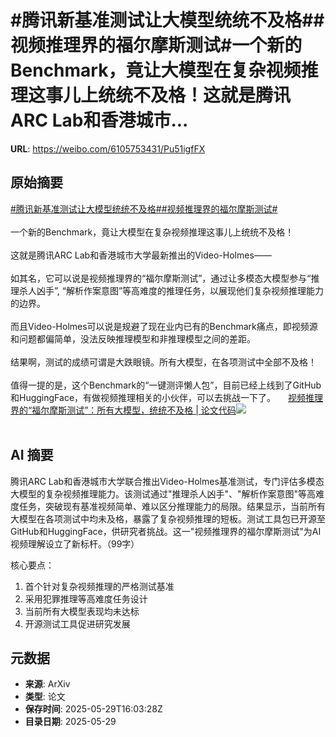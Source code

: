 # #腾讯新基准测试让大模型统统不及格##视频推理界的福尔摩斯测试#一个新的Benchmark，竟让大模型在复杂视频推理这事儿上统统不及格！这就是腾讯ARC Lab和香港城市...

**URL**: https://weibo.com/6105753431/Pu51igfFX

## 原始摘要

<a href="https://m.weibo.cn/search?containerid=231522type%3D1%26t%3D10%26q%3D%23%E8%85%BE%E8%AE%AF%E6%96%B0%E5%9F%BA%E5%87%86%E6%B5%8B%E8%AF%95%E8%AE%A9%E5%A4%A7%E6%A8%A1%E5%9E%8B%E7%BB%9F%E7%BB%9F%E4%B8%8D%E5%8F%8A%E6%A0%BC%23&amp;extparam=%23%E8%85%BE%E8%AE%AF%E6%96%B0%E5%9F%BA%E5%87%86%E6%B5%8B%E8%AF%95%E8%AE%A9%E5%A4%A7%E6%A8%A1%E5%9E%8B%E7%BB%9F%E7%BB%9F%E4%B8%8D%E5%8F%8A%E6%A0%BC%23" data-hide=""><span class="surl-text">#腾讯新基准测试让大模型统统不及格#</span></a><a href="https://m.weibo.cn/search?containerid=231522type%3D1%26t%3D10%26q%3D%23%E8%A7%86%E9%A2%91%E6%8E%A8%E7%90%86%E7%95%8C%E7%9A%84%E7%A6%8F%E5%B0%94%E6%91%A9%E6%96%AF%E6%B5%8B%E8%AF%95%23&amp;extparam=%23%E8%A7%86%E9%A2%91%E6%8E%A8%E7%90%86%E7%95%8C%E7%9A%84%E7%A6%8F%E5%B0%94%E6%91%A9%E6%96%AF%E6%B5%8B%E8%AF%95%23" data-hide=""><span class="surl-text">#视频推理界的福尔摩斯测试#</span></a><br><br>一个新的Benchmark，竟让大模型在复杂视频推理这事儿上统统不及格！<br><br>这就是腾讯ARC Lab和香港城市大学最新推出的Video-Holmes——<br><br>如其名，它可以说是视频推理界的“福尔摩斯测试”，通过让多模态大模型参与“推理杀人凶手”,&nbsp;“解析作案意图”等高难度的推理任务，以展现他们复杂视频推理能力的边界。<br><br>而且Video-Holmes可以说是规避了现在业内已有的Benchmark痛点，即视频源和问题都偏简单，没法反映推理模型和非推理模型之间的差距。<br><br>结果啊，测试的成绩可谓是大跌眼镜。所有大模型，在各项测试中全部不及格！<br><br>值得一提的是，这个Benchmark的“一键测评懒人包”，目前已经上线到了GitHub和HuggingFace，有做视频推理相关的小伙伴，可以去挑战一下了。 <a href="https://weibo.com/ttarticle/p/show?id=2309405171691407409174" data-hide=""><span class="url-icon"><img style="width: 1rem;height: 1rem" src="https://h5.sinaimg.cn/upload/2015/09/25/3/timeline_card_small_article_default.png" referrerpolicy="no-referrer"></span><span class="surl-text">视频推理界的“福尔摩斯测试”：所有大模型，统统不及格 | 论文代码</span></a><img style="" src="https://tvax4.sinaimg.cn/large/006Fd7o3ly1i1whk1vxydj30mw0cwmyv.jpg" referrerpolicy="no-referrer"><br><br>

## AI 摘要

腾讯ARC Lab和香港城市大学联合推出Video-Holmes基准测试，专门评估多模态大模型的复杂视频推理能力。该测试通过"推理杀人凶手"、"解析作案意图"等高难度任务，突破现有基准视频简单、难以区分推理能力的局限。结果显示，当前所有大模型在各项测试中均未及格，暴露了复杂视频推理的短板。测试工具包已开源至GitHub和HuggingFace，供研究者挑战。这一"视频推理界的福尔摩斯测试"为AI视频理解设立了新标杆。（99字）  

核心要点：  
1. 首个针对复杂视频推理的严格测试基准  
2. 采用犯罪推理等高难度任务设计  
3. 当前所有大模型表现均未达标  
4. 开源测试工具促进研究发展

## 元数据

- **来源**: ArXiv
- **类型**: 论文
- **保存时间**: 2025-05-29T16:03:28Z
- **目录日期**: 2025-05-29
